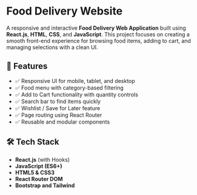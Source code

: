 # Food Delivery Website

A responsive and interactive **Food Delivery Web Application** built using **React.js**, **HTML**, **CSS**, and **JavaScript**. This project focuses on creating a smooth front-end experience for browsing food items, adding to cart, and managing selections with a clean UI.

## 📌 Features

- ✅ Responsive UI for mobile, tablet, and desktop
- ✅ Food menu with category-based filtering
- ✅ Add to Cart functionality with quantity controls
- ✅ Search bar to find items quickly
- ✅ Wishlist / Save for Later feature
- ✅ Page routing using React Router
- ✅ Reusable and modular components

## 🛠️ Tech Stack

- **React.js** (with Hooks)
- **JavaScript (ES6+)**
- **HTML5 & CSS3**
- **React Router DOM**
- **Bootstrap and Tailwind**


